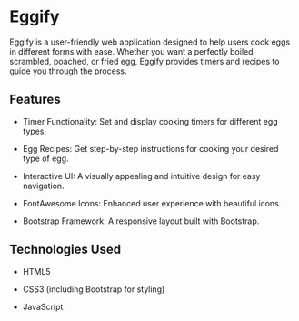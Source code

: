 # Eggify

Eggify is a user-friendly web application designed to help users cook eggs in different forms with ease. Whether you want a perfectly boiled, scrambled, poached, or fried egg, Eggify provides timers and recipes to guide you through the process.

## Features

* Timer Functionality: Set and display cooking timers for different egg types.

* Egg Recipes: Get step-by-step instructions for cooking your desired type of egg.

* Interactive UI: A visually appealing and intuitive design for easy navigation.

* FontAwesome Icons: Enhanced user experience with beautiful icons.

* Bootstrap Framework: A responsive layout built with Bootstrap.

## Technologies Used

* HTML5

* CSS3 (including Bootstrap for styling)

* JavaScript



